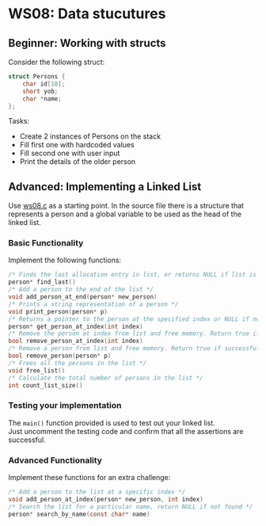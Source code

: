 # WS08: Data stucutures

## Beginner: Working with structs
Consider the following struct:

```c 
struct Persons {
    char id[10];
    short yob;
    char *name;
};
```
 Tasks:
 * Create 2 instances of Persons on the stack
 * Fill first one with hardcoded values
 * Fill second one with user input
 * Print the details of the older person

## Advanced: Implementing a Linked List
Use [ws08.c](./ws08.c) as a starting point. In the source file there is a structure that represents a person and a global variable to be used as the head of the linked list.
### Basic Functionality
Implement the following functions:
```c
/* Finds the last allocation entry in list, or returns NULL if list is empty */ 
person* find_last() 
/* Add a person to the end of the list */ 
void add_person_at_end(person* new_person)
/* Prints a string representation of a person */ 
void print_person(person* p)
/* Returns a pointer to the person at the specified index or NULL if nothing is there */ 
person* get_person_at_index(int index)
/* Remove the person at index from list and free memory. Return true if successful */
bool remove_person_at_index(int index)
/* Remove a person from list and free memory. Return true if successful */ 
bool remove_person(person* p)
/* Frees all the persons in the list */
void free_list()
/* Calculate the total number of persons in the list */ 
int count_list_size()
```
### Testing your implementation
The ```main()``` function provided is used to test out your linked list.  
Just uncomment the testing code and confirm that all the assertions are successful.

### Advanced Functionality
Implement these functions for an extra challenge:
```c
/* Add a person to the list at a specific index */
void add_person_at_index(person* new_person, int index)
/* Search the list for a particular name, return NULL if not found */
person* search_by_name(const char* name)
```
